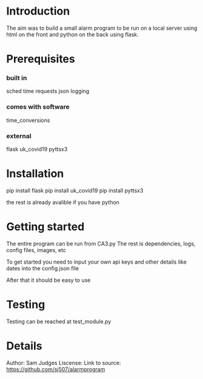 # Introduction
The aim was to build a small alarm program to be run on a local server using html on the front and python on the back using flask.

# Prerequisites
### built in
sched
time
requests
json
logging
### comes with software
time_conversions
### external
flask
uk_covid19 
pyttsx3
# Installation
pip install flask
pip install uk_covid19 
pip install pyttsx3

the rest is already avalible if you have python
# Getting started
The entire program can be run from CA3.py
The rest is dependencies, logs, config files, images, etc

To get started you need to input your own api keys and other details like dates into the config.json file

After that it should be easy to use
# Testing
Testing can be reached at test_module.py
# Details
Author: Sam Judges
Liscense:
Link to source: https://github.com/sj507/alarmprogram